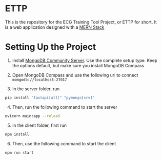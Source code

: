 # ETTP

This is the repository for the ECG Training Tool Project, or ETTP for short. It is a web application designed with a [MERN Stack](https://www.mongodb.com/mern-stack)



# Setting Up the Project

1. Install [MongoDB Community Server](https://www.mongodb.com/try/download/community). Use the complete setup type. Keep the options default, but make sure you install MongoDB Compass 

2. Open MongoDB Compass and use the following uri to connect `mongodb://localhost:27017`

3. In the server folder, run 

```bash
pip install "fastapi[all]" "pymongo[srv]"
```

4. Then, run the following command to start the server

```bash
uvicorn main:app --reload
```

5. In the client folder, first run

```bash
npm install
```

6. Then, use the following command to start the client

```bash
npm run start
```
